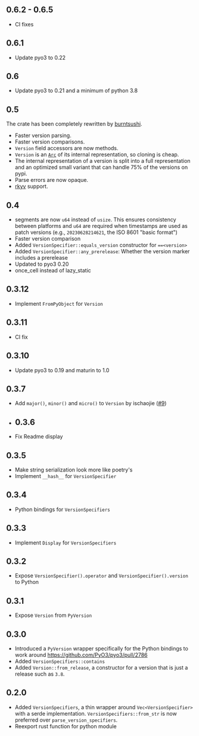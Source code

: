 ## 0.6.2 - 0.6.5

* CI fixes

## 0.6.1

* Update pyo3 to 0.22

## 0.6

* Update pyo3 to 0.21 and a minimum of python 3.8

## 0.5

The crate has been completely rewritten by [burntsushi](https://github.com/BurntSushi/).

* Faster version parsing.
* Faster version comparisons.
* `Version` field accessors are now methods. 
* `Version` is an [`Arc`](https://doc.rust-lang.org/std/sync/struct.Arc.html) of its internal representation, so cloning
  is cheap.
* The internal representation of a version is split into a full representation and an optimized small variant that can
  handle 75% of the versions on pypi.
* Parse errors are now opaque.
* [rkyv](https://github.com/rkyv/rkyv) support.

## 0.4

* segments are now `u64` instead of `usize`. This ensures consistency between platforms and `u64` are required
  when timestamps are used as patch versions (e.g., `20230628214621`, the ISO 8601 "basic format")
* Faster version comparison
* Added `VersionSpecifier::equals_version` constructor for `==<version>`
* Added `VersionSpecifier::any_prerelease`: Whether the version marker includes a prerelease
* Updated to pyo3 0.20
* once_cell instead of lazy_static

## 0.3.12

* Implement `FromPyObject` for `Version`

## 0.3.11

* CI fix

## 0.3.10

* Update pyo3 to 0.19 and maturin to 1.0

## 0.3.7

* Add `major()`, `minor()` and `micro()` to `Version` by ischaojie ([#9](https://github.com/konstin/pep440-rs/pull/9))

* ## 0.3.6

* Fix Readme display

## 0.3.5

* Make string serialization look more like poetry's
* Implement `__hash__` for `VersionSpecifier`

## 0.3.4

* Python bindings for `VersionSpecifiers`

## 0.3.3

* Implement `Display` for `VersionSpecifiers`

## 0.3.2

* Expose `VersionSpecifier().operator` and `VersionSpecifier().version` to Python

## 0.3.1

* Expose `Version` from `PyVersion`

## 0.3.0

* Introduced a `PyVersion` wrapper specifically for the Python bindings to work
  around https://github.com/PyO3/pyo3/pull/2786
* Added `VersionSpecifiers::contains`
* Added `Version::from_release`, a constructor for a version that is just a release such as `3.8`.

## 0.2.0

* Added `VersionSpecifiers`, a thin wrapper around `Vec<VersionSpecifier>` with a serde
  implementation. `VersionSpecifiers::from_str` is now preferred over `parse_version_specifiers`.
* Reexport rust function for python module

